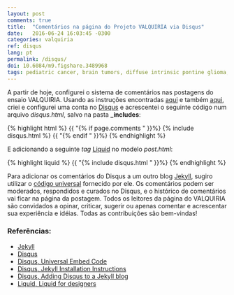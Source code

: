 ```yaml
---
layout: post
comments: true
title:  "Comentários na página do Projeto VALQUIRIA via Disqus"
date:   2016-06-24 16:03:45 -0300
categories: valquiria
ref: disqus
lang: pt
permalink: /disqus/
doi: 10.6084/m9.figshare.3489968
tags: pediatric cancer, brain tumors, diffuse intrinsic pontine glioma, clinical trial, disqus, jekyll, project valkyrie
---
```


A partir de hoje, configurei o sistema de comentários nas postagens do ensaio VALQUIRIA. Usando as instruções encontradas [aqui][disqus-jekyll-install] e também [aqui][disqus-jekyll], criei e configurei uma conta no [Disqus][disqus] e acrescentei o seguinte código num arquivo _disqus.html_, salvo na pasta **\_includes**:

{% highlight html %}
  {{ "{% if page.comments " }}%}
  {% include  disqus.html %}
  {{ "{% endif " }}%}
{% endhighlight %}

E adicionando a seguinte _tag_ [Liquid][liquid] no modelo _post.html_:

{% highlight liquid %}
  {{ "{% include  disqus.html " }}%}
{% endhighlight %}


Para adicionar os comentários do Disqus a um outro blog [Jekyll][jekyll], sugiro utilizar o [código universal][disqus-embed] fornecido por ele.
Os comentários podem ser moderados, respondidos e curados no Disqus, e o histórico de comentários vai ficar na página da postagem. Todos os leitores da página do VALQUIRIA são convidados a opinar, criticar, sugerir ou apenas comentar e acrescentar sua experiência e idéias. Todas as contribuições são bem-vindas!

### Referências:

- [Jekyll][jekyll]
- [Disqus][disqus]
- [Disqus, Universal Embed Code][disqus-embed]
- [Disqus, Jekyll Installation Instructions][disqus-jekyll-install]
- [Disqus, Adding Disqus to a Jekyll blog][disqus-jekyll]
- [Liquid, Liquid for designers][liquid]

[jekyll]: https://jekyllrb.com
[disqus]: https://disqus.com
[disqus-embed]: https://disqus.com/admin/universalcode/
[disqus-jekyll-install]: https://help.disqus.com/customer/portal/articles/472138-jekyll-installation-instructions
[disqus-jekyll]: http://sgeos.github.io/jekyll/disqus/2016/02/14/adding-disqus-to-a-jekyll-blog.html
[liquid]: https://github.com/Shopify/liquid/wiki/liquid-for-designers
